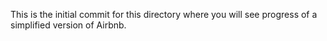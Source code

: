 This is the initial commit for this directory where you will see progress of a simplified version of Airbnb.